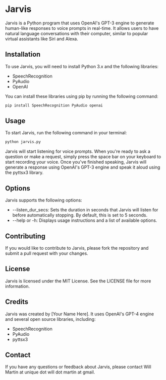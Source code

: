 # Jarvis

Jarvis is a Python program that uses OpenAI's GPT-3 engine to generate human-like responses to voice prompts in real-time. It allows users to have natural language conversations with their computer, similar to popular virtual assistants like Siri and Alexa.

## Installation

To use Jarvis, you will need to install Python 3.x and the following libraries:

- SpeechRecognition
- PyAudio
- OpenAI

You can install these libraries using pip by running the following command:

```bash
pip install SpeechRecognition PyAudio openai
```

## Usage

To start Jarvis, run the following command in your terminal:

```bash
python jarvis.py
```

Jarvis will start listening for voice prompts. When you're ready to ask a question or make a request, simply press the space bar on your keyboard to start recording your voice. Once you've finished speaking, Jarvis will generate a response using OpenAI's GPT-3 engine and speak it aloud using the pyttsx3 library.

## Options

Jarvis supports the following options:

- --listen_dur_secs: Sets the duration in seconds that Jarvis will listen for before automatically stopping. By default, this is set to 5 seconds.
- --help or -h: Displays usage instructions and a list of available options.

## Contributing

If you would like to contribute to Jarvis, please fork the repository and submit a pull request with your changes.

## License

Jarvis is licensed under the MIT License. See the LICENSE file for more information.

## Credits

Jarvis was created by [Your Name Here]. It uses OpenAI's GPT-4 engine and several open source libraries, including:

- SpeechRecognition
- PyAudio
- pyttsx3

## Contact

If you have any questions or feedback about Jarvis, please contact Will Martin at unique dot will dot martin at gmail.
